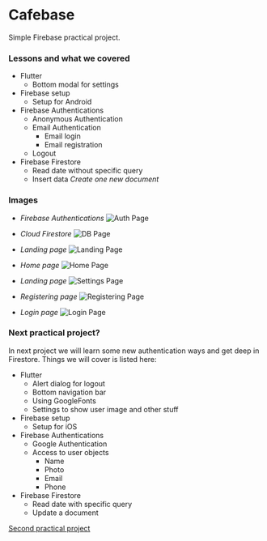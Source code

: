 # Cafebase

Simple Firebase practical project.

### Lessons and what we covered

- Flutter
  - Bottom modal for settings
- Firebase setup
  - Setup for Android
- Firebase Authentications
  - Anonymous Authentication
  - Email Authentication
      - Email login
      - Email registration
  - Logout
- Firebase Firestore
  - Read date without specific query
  - Insert data *Create one new document*

### Images

- *Firebase Authentications*
![Auth Page](docs/pack/images/auth_page.png)

- *Cloud Firestore*
![DB Page](docs/pack/images/db-page.png)

- *Landing page*
![Landing Page](docs/pack/images/01-landing.png)

- *Home page*
![Home Page](docs/pack/images/02-home.png)

- *Landing page*
![Settings Page](docs/pack/images/03-settings.png)

- *Registering page*
![Registering Page](docs/pack/images/04-register.png)

- *Login page*
![Login Page](docs/pack/images/05-login.png)

### Next practical project?

In next project we will learn some new authentication ways and get deep in Firestore. Things we will cover is listed here:

- Flutter
  - Alert dialog for logout
  - Bottom navigation bar
  - Using GoogleFonts
  - Settings to show user image and other stuff
- Firebase setup
  - Setup for iOS
- Firebase Authentications
  - Google Authentication
  - Access to user objects
    - Name
    - Photo
    - Email
    - Phone
- Firebase Firestore
  - Read date with specific query
  - Update a document

[Second practical project](https://github.com/BlackIQ/Firebase-Practical-2)
